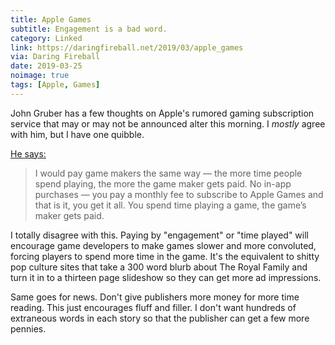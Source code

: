 ```yaml
---
title: Apple Games
subtitle: Engagement is a bad word.
category: Linked
link: https://daringfireball.net/2019/03/apple_games 
via: Daring Fireball
date: 2019-03-25
noimage: true
tags: [Apple, Games]
---
```


John Gruber has a few thoughts on Apple's rumored gaming subscription service that may or may not be announced alter this morning. I _mostly_ agree with him, but I have one quibble.

[He says:][1]

 >I would pay game makers the same way — the more time people spend playing, the more the game maker gets paid. No in-app purchases — you pay a monthly fee to subscribe to Apple Games and that is it, you get it all. You spend time playing a game, the game’s maker gets paid.

I totally disagree with this. Paying by "engagement" or "time played" will encourage game developers to make games slower and more convoluted, forcing players to spend more time in the game. It's the equivalent to shitty pop culture sites that take a 300 word blurb about The Royal Family and turn it in to a thirteen page slideshow so they can get more ad impressions.

Same goes for news. Don't give publishers more money for more time reading. This just encourages fluff and filler. I don't want hundreds of extraneous words in each story so that the publisher can get a few more pennies.

[1]: https://daringfireball.net/2019/03/apple_games 